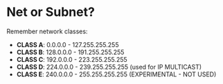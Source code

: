 # Net or Subnet?

Remember network classes:  
- **CLASS A**:   0.0.0.0 - 127.255.255.255
- **CLASS B**: 128.0.0.0 - 191.255.255.255
- **CLASS C**: 192.0.0.0 - 223.255.255.255
- **CLASS D**: 224.0.0.0 - 239.255.255.255 (used for IP MULTICAST)
- **CLASS E**: 240.0.0.0 - 255.255.255.255 (EXPERIMENTAL - NOT USED)